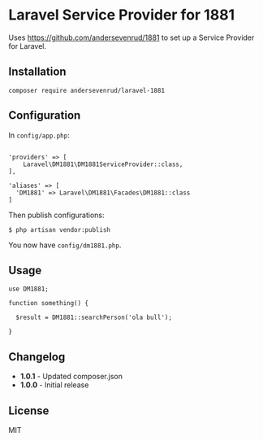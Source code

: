 # Laravel Service Provider for 1881

Uses https://github.com/andersevenrud/1881 to set up a Service Provider for Laravel.

## Installation

```
composer require andersevenrud/laravel-1881
```

## Configuration

In `config/app.php`:

```

'providers' => [
    Laravel\DM1881\DM1881ServiceProvider::class,
],

'aliases' => [
  'DM1881' => Laravel\DM1881\Facades\DM1881::class
]
```

Then publish configurations:

```
$ php artisan vendor:publish
```

You now have `config/dm1881.php`.

## Usage

```
use DM1881;

function something() {

  $result = DM1881::searchPerson('ola bull');

}
```
## Changelog

* **1.0.1** - Updated composer.json
* **1.0.0** - Initial release

## License

MIT
